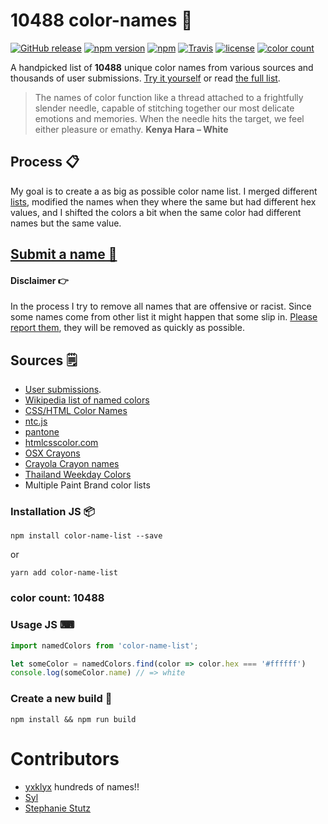 # __10488__ color-names 🎨
[![GitHub release](https://img.shields.io/github/release/meodai/color-names.svg)](https://github.com/meodai/color-names/)
[![npm version](https://img.shields.io/npm/v/color-name-list.svg)](https://www.npmjs.com/package/color-name-list)
[![npm](https://img.shields.io/npm/dt/color-name-list.svg)](https://www.npmjs.com/package/color-name-list)
[![Travis](https://img.shields.io/travis/meodai/color-names.svg)](https://travis-ci.org/meodai/color-names)
[![license](https://img.shields.io/npm/l/color-name-list.svg?colorB=ff77b4)](https://github.com/meodai/color-names/blob/master/LICENSE)
[![color count](https://img.shields.io/badge/__10488__-colors-orange.svg)](https://github.com/meodai/color-names/blob/master/src/colornames.csv)


A handpicked list of __10488__ unique color names from various sources and thousands of user submissions. [Try it yourself](http://codepen.io/meodai/full/mEvZRx/) or read [the full list](https://docs.google.com/spreadsheets/d/14ny2oB7g5Tof9TmKiaaDFv25XSCRt-LlBRJhIDz_3Mo/pubhtml?gid=40578722).

> The names of color function like a thread attached to a frightfully slender needle, capable of stitching together our most delicate emotions and memories. When the needle hits the target, we feel either pleasure or emathy. **Kenya Hara – White**

## Process 📋
My goal is to create a as big as possible color name list. I merged different [lists](#sources-), modified the names when they where the same but had different hex values, and I shifted the colors a bit when the same color had different names but the same value.

## [Submit a name 🌈](https://docs.google.com/forms/d/e/1FAIpQLSfbS5D6owA4dQupJJ-6qhRzuxkjX9r2AliPMg-VR2V3NpGkQg/viewform)

#### Disclaimer 👉
In the process I try to remove all names that are offensive or racist. Since some names come from other list it might happen that some slip in. [Please report them](https://github.com/meodai/color-names/issues), they will be removed as quickly as possible.

## Sources 🗒

- [User submissions](https://docs.google.com/forms/d/e/1FAIpQLSfbS5D6owA4dQupJJ-6qhRzuxkjX9r2AliPMg-VR2V3NpGkQg/viewform).
- [Wikipedia list of named colors](https://en.wikipedia.org/wiki/List_of_colors:_A%E2%80%93F)
- [CSS/HTML Color Names](https://developer.mozilla.org/en/docs/Web/CSS/color_value)
- [ntc.js](http://chir.ag/projects/ntc/)
- [pantone](https://github.com/Margaret2/pantone-colors)
- [htmlcsscolor.com](http://www.htmlcsscolor.com/color-names-rgb-values/A)
- [OSX Crayons](http://www.randomactsofsentience.com/2013/06/os-x-crayon-color-hex-table.html)
- [Crayola Crayon names](https://en.wikipedia.org/wiki/List_of_Crayola_crayon_colors)
- [Thailand Weekday Colors](https://en.wikipedia.org/wiki/Colors_of_the_day_in_Thailand)
- Multiple Paint Brand color lists

### Installation JS 📦

```
npm install color-name-list --save
```
or
```
yarn add color-name-list
```

### color count: __10488__

### Usage JS ⌨
```javascript
import namedColors from 'color-name-list';

let someColor = namedColors.find(color => color.hex === '#ffffff')
console.log(someColor.name) // => white

```

### Create a new build 🔨
```
npm install && npm run build
```

# Contributors
- [yxklyx](https://github.com/yxklyx/) hundreds of names!!
- [Syl](https://twitter.com/Gypsy_Syl)
- [Stephanie Stutz](https://www.behance.net/stephaniestutzart)
